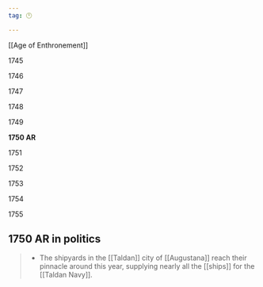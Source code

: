 ```yaml
---
tag: 🕛

---
```

[[Age of Enthronement]]


1745

1746

1747

1748

1749

**1750 AR**

1751

1752

1753

1754

1755



## 1750 AR in politics

>  - The shipyards in the [[Taldan]] city of [[Augustana]] reach their pinnacle around this year, supplying nearly all the [[ships]] for the [[Taldan Navy]].






